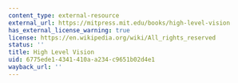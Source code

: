 ```yaml
---
content_type: external-resource
external_url: https://mitpress.mit.edu/books/high-level-vision
has_external_license_warning: true
license: https://en.wikipedia.org/wiki/All_rights_reserved
status: ''
title: High Level Vision
uid: 6775ede1-4341-410a-a234-c9651b02d4e1
wayback_url: ''
---
```

